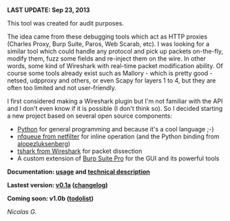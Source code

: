 **LAST UPDATE: Sep 23, 2013**

This tool was created for audit purposes.

The idea came from these debugging tools which act as HTTP proxies (Charles Proxy, Burp Suite, Paros, Web Scarab, etc). I was looking for a similar tool which could handle any protocol and pick up packets on-the-fly, modify them, fuzz some fields and re-inject them on the wire. In other words, some kind of Wireshark with real-time packet modification ability. Of course some tools already exist such as Mallory - which is pretty good - netsed, udpproxy and others, or even Scapy for layers 1 to 4, but they are often too limited and not user-friendly.

I first considered making a Wireshark plugin but I'm not familiar with the API and I don't even know if it is possible (I don't think so). So I decided starting a new project based on several open source components:

  * [Python](http://www.python.org/) for general programming and because it's a cool language ;-)
  * [nfqueue from netfilter](http://www.netfilter.org/projects/libnetfilter_queue/doxygen/) for inline operation (and the Python binding from [alopezluksenberg](http://code.google.com/p/python-libnetfilter-queue/))
  * [tshark from Wireshark](http://www.wireshark.org/) for packet dissection
  * A custom extension of [Burp Suite Pro](http://portswigger.net/) for the GUI and its powerful tools

**Documentation: [usage](Usage.md) and [technical description](TechnicalDescription.md)**

**Lastest version: [v0.1a](http://code.google.com/p/proxyshark/downloads/detail?name=proxyshark-v0.1.tar.gz&can=2&q=) ([changelog](ChangeLog.md))**

**Coming soon: v1.0b ([todolist](ToDoList.md))**

_Nicolas G._